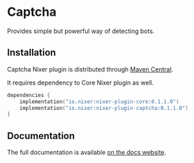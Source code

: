 # Captcha

Provides simple but powerful way of detecting bots.

## Installation

Captcha Nixer plugin is distributed through [Maven Central](https://search.maven.org/search?q=g:io.nixer).

It requires dependency to Core Nixer plugin as well.

```kotlin
dependencies {
    implementation("io.nixer:nixer-plugin-core:0.1.1.0")
    implementation("io.nixer:nixer-plugin-captcha:0.1.1.0")
}
```

## Documentation

The full documentation is available [on the docs website](https://nixer-io.github.io/).
